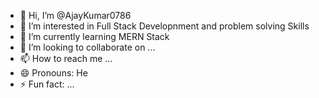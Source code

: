 - 👋 Hi, I’m @AjayKumar0786
- 👀 I’m interested in Full Stack Developnment and problem solving Skills
- 🌱 I’m currently learning MERN Stack
- 💞️ I’m looking to collaborate on ...
- 📫 How to reach me ...
- 😄 Pronouns: He
- ⚡ Fun fact: ...

<!---
AjayKumar0786/AjayKumar0786 is a ✨ special ✨ repository because its `README.md` (this file) appears on your GitHub profile.
You can click the Preview link to take a look at your changes.
--->
